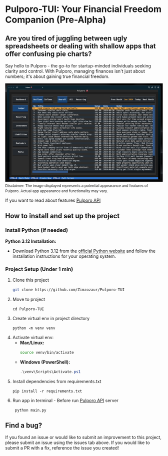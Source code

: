 # Pulporo-TUI: Your Financial Freedom Companion (Pre-Alpha)
## Are you tired of juggling between ugly spreadsheets or dealing with shallow apps that offer confusing pie charts? 

Say hello to Pulporo - the go-to for startup-minded individuals seeking clarity and control. 
With Pulporo, managing finances isn't just about numbers; it's about gaining true financial freedom.

![Pulporo-TUI.png](static/Pulporo-TUI.png)
<small>Disclaimer: The image displayed represents a potential appearance and features of Pulporo. Actual app appearance and functionality may vary. </small>

If you want to read about features [Pulporo API](https://github.com/Zimzozaur/Pulporo-API?tab=readme-ov-file#are-you-tired-of-juggling-between-ugly-spreadsheets-or-dealing-with-shallow-apps-that-offer-confusing-pie-charts)

## How to install and set up the project
### Install Python (if needed)
**Python 3.12 Installation:**
   - Download Python 3.12 from the [official Python website](https://www.python.org/downloads/) and follow the installation instructions for your operating system.


### Project Setup (Under 1 min)
1. Clone this project
   ``` bash
   git clone https://github.com/Zimzozaur/Pulporo-TUI
   ```
2. Move to project
    ```
    cd Pulporo-TUI
    ```
3. Create virtual env in project directory 
   ```
   python -m venv venv
   ```
4. Activate virtual env:
   - **Mac/Linux:**
     ```bash
     source venv/bin/activate
     ```
   - **Windows (PowerShell):**
     ```powershell
     .\venv\Scripts\Activate.ps1
     ```
5. Install dependencies from requirements.txt
   ```
   pip install -r requirements.txt
   ```
6. Run app in terminal - Before run [Pulporo API](https://github.com/Zimzozaur/Pulporo-API?tab=readme-ov-file#project-setup-under-1-min) server
   ```
    python main.py
   ```

## Find a bug?

If you found an issue or would like to submit an improvement to this project, please submit an issue using the issues tab above. If you would like to submit a PR with a fix, reference the issue you created!
